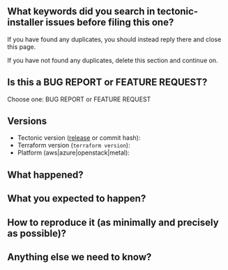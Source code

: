 <!-- Thanks for filing an issue! Before hitting the button, please answer these questions.-->

## What keywords did you search in tectonic-installer issues before filing this one?

If you have found any duplicates, you should instead reply there and close this page.

If you have not found any duplicates, delete this section and continue on.


## Is this a BUG REPORT or FEATURE REQUEST?

Choose one: BUG REPORT or FEATURE REQUEST

<!--
If this is a BUG REPORT, please:
  - Fill in as much of the template below as you can.  If you leave out information, we can't help you as well.

If this is a FEATURE REQUEST, please:
  - Describe *in detail* the feature/behavior/change you'd like to see.

In both cases, be ready for follow up questions, and please respond in a timely
manner.  If we can't reproduce a bug or think a feature already exists, we
might close your issue.  If we're wrong, PLEASE feel free to reopen it and
explain why.
-->

## Versions

* Tectonic version ([release](https://github.com/coreos/tectonic-installer/releases) or commit hash):
* Terraform version (`terraform version`):
* Platform (aws|azure|openstack|metal):

## What happened?


## What you expected to happen?


## How to reproduce it (as minimally and precisely as possible)?


## Anything else we need to know?
